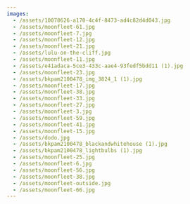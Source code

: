 ```yaml
---
images:
  - /assets/10078626-a170-4c4f-8473-ad4c82d4d043.jpg
  - /assets/moonfleet-61.jpg
  - /assets/moonfleet-7.jpg
  - /assets/moonfleet-12.jpg
  - /assets/moonfleet-21.jpg
  - /assets/lulu-on-the-cliff.jpg
  - /assets/moonfleet-11.jpg
  - /assets/e41adaca-5ce3-433c-aae4-93fedf5bdd11 (1).jpg
  - /assets/moonfleet-23.jpg
  - /assets/bkpam2100478_img_3824_1 (1).jpg
  - /assets/moonfleet-17.jpg
  - /assets/moonfleet-38.jpg
  - /assets/moonfleet-33.jpg
  - /assets/moonfleet-27.jpg
  - /assets/moonfleet-3.jpg
  - /assets/moonfleet-59.jpg
  - /assets/moonfleet-41.jpg
  - /assets/moonfleet-15.jpg
  - /assets/dodo.jpg
  - /assets/bkpam2100478_blackandwhitehouse (1).jpg
  - /assets/bkpam2100478_lightbulbs (1).jpg
  - /assets/moonfleet-25.jpg
  - /assets/moonfleet-6.jpg
  - /assets/moonfleet-56.jpg
  - /assets/moonfleet-38.jpg
  - /assets/moonfleet-outside.jpg
  - /assets/moonfleet-66.jpg
---
```

